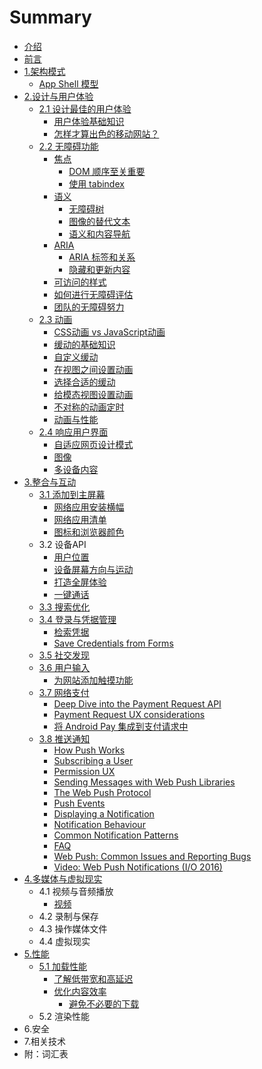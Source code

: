 # Summary

* [介绍](README.md)
* [前言](qian-yan.md)
* [1.架构模式](jia-gou-mo-shi.md)
  * [App Shell 模型](jia-gou-mo-shi/app-shell-mo-xing.md)
* [2.设计与用户体验](she-ji-yu-yong-hu-ti-yan.md)
  * [2.1 设计最佳的用户体验](she-ji-yu-yong-hu-ti-yan/she-ji-zui-jia-de-yong-hu-ti-yan.md)
    * [用户体验基础知识](she-ji-yu-yong-hu-ti-yan/she-ji-zui-jia-de-yong-hu-ti-yan/ji-chu-zhi-shi.md)
    * [怎样才算出色的移动网站？](she-ji-yu-yong-hu-ti-yan/she-ji-zui-jia-de-yong-hu-ti-yan/zen-yang-cai-suan-chu-se-de-yi-dong-wang-zhan-ff1f.md)
  * [2.2 无障碍功能](she-ji-yu-yong-hu-ti-yan/22-wu-zhang-ai-gong-neng.md)
    * [焦点](she-ji-yu-yong-hu-ti-yan/22-wu-zhang-ai-gong-neng/jiao-dian.md)
      * [DOM 顺序至关重要](she-ji-yu-yong-hu-ti-yan/22-wu-zhang-ai-gong-neng/jiao-dian/dom-shun-xu-zhi-guan-zhong-yao.md)
      * [使用 tabindex](she-ji-yu-yong-hu-ti-yan/22-wu-zhang-ai-gong-neng/jiao-dian/shi-yong-tabindex.md)
    * [语义](she-ji-yu-yong-hu-ti-yan/22-wu-zhang-ai-gong-neng/yu-yi.md)
      * [无障碍树](she-ji-yu-yong-hu-ti-yan/22-wu-zhang-ai-gong-neng/yu-yi/wu-zhang-ai-shu.md)
      * [图像的替代文本](she-ji-yu-yong-hu-ti-yan/22-wu-zhang-ai-gong-neng/yu-yi/tu-xiang-de-ti-dai-wen-ben.md)
      * [语义和内容导航](she-ji-yu-yong-hu-ti-yan/22-wu-zhang-ai-gong-neng/yu-yi/yu-yi-he-nei-rong-dao-hang.md)
    * [ARIA](she-ji-yu-yong-hu-ti-yan/22-wu-zhang-ai-gong-neng/yu-yi-yu-aria.md)
      * [ARIA 标签和关系](she-ji-yu-yong-hu-ti-yan/22-wu-zhang-ai-gong-neng/yu-yi-yu-aria/aria-biao-qian-he-guan-xi.md)
      * [隐藏和更新内容](she-ji-yu-yong-hu-ti-yan/22-wu-zhang-ai-gong-neng/yu-yi-yu-aria/yin-cang-he-geng-xin-nei-rong.md)
    * [可访问的样式](she-ji-yu-yong-hu-ti-yan/22-wu-zhang-ai-gong-neng/ke-fang-wen-de-yang-shi.md)
    * [如何进行无障碍评估](she-ji-yu-yong-hu-ti-yan/22-wu-zhang-ai-gong-neng/ru-he-jin-xing-wu-zhang-ai-ping-gu.md)
    * [团队的无障碍努力](she-ji-yu-yong-hu-ti-yan/22-wu-zhang-ai-gong-neng/tuan-dui-de-wu-zhang-ai-nu-li.md)
  * [2.3 动画](she-ji-yu-yong-hu-ti-yan/23-dong-hua.md)
    * [CSS动画 vs JavaScript动画](she-ji-yu-yong-hu-ti-yan/23-dong-hua/cssdong-huavs-javascript-dong-hua.md)
    * [缓动的基础知识](she-ji-yu-yong-hu-ti-yan/23-dong-hua/huan-dong-de-ji-chu-zhi-shi.md)
    * [自定义缓动](she-ji-yu-yong-hu-ti-yan/23-dong-hua/zi-ding-yi-huan-dong.md)
    * [在视图之间设置动画](she-ji-yu-yong-hu-ti-yan/23-dong-hua/zai-shi-tu-zhi-jian-she-zhi-dong-hua.md)
    * [选择合适的缓动](she-ji-yu-yong-hu-ti-yan/23-dong-hua/xuan-ze-he-shi-de-huan-dong.md)
    * [给模态视图设置动画](she-ji-yu-yong-hu-ti-yan/23-dong-hua/gei-mo-tai-shi-tu-she-zhi-dong-hua.md)
    * [不对称的动画定时](she-ji-yu-yong-hu-ti-yan/23-dong-hua/bu-dui-cheng-de-dong-hua-ding-shi.md)
    * [动画与性能](she-ji-yu-yong-hu-ti-yan/23-dong-hua/dong-hua-yu-xing-neng.md)
  * [2.4 响应用户界面](she-ji-yu-yong-hu-ti-yan/24-xiang-ying-yong-hu-jie-mian.md)
    * [自适应网页设计模式](she-ji-yu-yong-hu-ti-yan/zi-shi-ying-wang-ye-she-ji-mo-shi.md)
    * [图像](she-ji-yu-yong-hu-ti-yan/tu-xiang.md)
    * [多设备内容](she-ji-yu-yong-hu-ti-yan/duo-she-bei-nei-rong.md)
* [3.整合与互动](3zheng-he-yu-hu-dong.md)
  * [3.1 添加到主屏幕](3zheng-he-yu-hu-dong/31-tian-jia-dao-zhu-ping-mu.md)
    * [网络应用安装横幅](3zheng-he-yu-hu-dong/31-tian-jia-dao-zhu-ping-mu/wang-luo-ying-yong-an-zhuang-heng-fu.md)
    * [网络应用清单](3zheng-he-yu-hu-dong/31-tian-jia-dao-zhu-ping-mu/wang-luo-ying-yong-qing-dan.md)
    * [图标和浏览器颜色](3zheng-he-yu-hu-dong/31-tian-jia-dao-zhu-ping-mu/tu-biao-he-liu-lan-qi-yan-se.md)
  * 3.2 设备API
    * [用户位置](3zheng-he-yu-hu-dong/yong-hu-wei-zhi.md)
    * [设备屏幕方向与运动](3zheng-he-yu-hu-dong/she-bei-ping-mu-fang-xiang-yu-yun-dong.md)
    * [打造全屏体验](3zheng-he-yu-hu-dong/da-zao-quan-ping-ti-yan.md)
    * [一键通话](3zheng-he-yu-hu-dong/yi-jian-tong-hua.md)
  * [3.3 搜索优化](3zheng-he-yu-hu-dong/33-sou-suo-you-hua.md)
  * [3.4 登录与凭据管理](3zheng-he-yu-hu-dong/34-deng-lu-yu-ping-ju-guan-li.md)
    * [检索凭据](3zheng-he-yu-hu-dong/34-deng-lu-yu-ping-ju-guan-li/jian-suo-ping-ju.md)
    * [Save Credentials from Forms](3zheng-he-yu-hu-dong/34-deng-lu-yu-ping-ju-guan-li/save-credentials-from-forms.md)
  * [3.5 社交发现](3zheng-he-yu-hu-dong/35-she-jiao-fa-xian.md)
  * [3.6 用户输入](3zheng-he-yu-hu-dong/36-yong-hu-shu-ru.md)
    * [为网站添加触摸功能](3zheng-he-yu-hu-dong/36-yong-hu-shu-ru/wei-wang-zhan-tian-jia-hong-mo-gong-neng.md)
  * [3.7 网络支付](3zheng-he-yu-hu-dong/37-wang-luo-zhi-fu.md)
    * [Deep Dive into the Payment Request API](3zheng-he-yu-hu-dong/37-wang-luo-zhi-fu/deep-dive-into-the-payment-request-api.md)
    * [Payment Request UX considerations](3zheng-he-yu-hu-dong/37-wang-luo-zhi-fu/payment-request-ux-considerations.md)
    * [将 Android Pay 集成到支付请求中](3zheng-he-yu-hu-dong/37-wang-luo-zhi-fu/jiang-android-pay-ji-cheng-dao-zhi-fu-qing-qiu-zhong.md)
  * [3.8 推送通知](3zheng-he-yu-hu-dong/38-tui-song-tong-zhi.md)
    * [How Push Works](3zheng-he-yu-hu-dong/38-tui-song-tong-zhi/how-push-works.md)
    * [Subscribing a User](3zheng-he-yu-hu-dong/38-tui-song-tong-zhi/subscribing-a-user.md)
    * [Permission UX](3zheng-he-yu-hu-dong/38-tui-song-tong-zhi/permission-ux.md)
    * [Sending Messages with Web Push Libraries](3zheng-he-yu-hu-dong/38-tui-song-tong-zhi/sending-messages-with-web-push-libraries.md)
    * [The Web Push Protocol](3zheng-he-yu-hu-dong/38-tui-song-tong-zhi/the-web-push-protocol.md)
    * [Push Events](3zheng-he-yu-hu-dong/38-tui-song-tong-zhi/push-events.md)
    * [Displaying a Notification](3zheng-he-yu-hu-dong/38-tui-song-tong-zhi/displaying-a-notification.md)
    * [Notification Behaviour](3zheng-he-yu-hu-dong/38-tui-song-tong-zhi/notification-behaviour.md)
    * [Common Notification Patterns](3zheng-he-yu-hu-dong/38-tui-song-tong-zhi/common-notification-patterns.md)
    * [FAQ](3zheng-he-yu-hu-dong/38-tui-song-tong-zhi/faq.md)
    * [Web Push: Common Issues and Reporting Bugs](3zheng-he-yu-hu-dong/38-tui-song-tong-zhi/web-push-common-issues-and-reporting-bugs.md)
    * [Video: Web Push Notifications \(I/O 2016\)](3zheng-he-yu-hu-dong/38-tui-song-tong-zhi/video-web-push-notifications-io-2016.md)
* [4.多媒体与虚拟现实](duo-mei-ti-yu-xu-ni-xian-shi.md)
  * 4.1 视频与音频播放
    * [视频](duo-mei-ti-yu-xu-ni-xian-shi/shi-pin.md)
  * 4.2 录制与保存
  * 4.3 操作媒体文件
  * 4.4 虚拟现实
* [5.性能](5xing-neng.md)
  * [5.1 加载性能](5xing-neng/jia-zai-xing-neng.md)
    * [了解低带宽和高延迟](5xing-neng/jia-zai-xing-neng/le-jie-di-dai-kuan-he-gao-yan-chi.md)
    * [优化内容效率](5xing-neng/jia-zai-xing-neng/you-hua-nei-rong-xiao-lv.md)
      * [避免不必要的下载](5xing-neng/jia-zai-xing-neng/you-hua-nei-rong-xiao-lv/bi-mian-bu-bi-yao-de-xia-zai.md)
  * 5.2 渲染性能
* 6.安全
* 7.相关技术
* 附：词汇表

